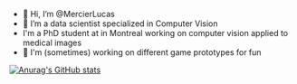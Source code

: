 - 👋 Hi, I’m @MercierLucas
- 👀 I’m a data scientist specialized in Computer Vision
- I'm a PhD student at in Montreal working on computer vision applied to medical images
- 🌱 I'm (sometimes) working on different game prototypes for fun

[![Anurag's GitHub stats](https://github-readme-stats.vercel.app/api?username=MercierLucas)](https://github.com/anuraghazra/github-readme-stats)

<!---
MercierLucas/MercierLucas is a ✨ special ✨ repository because its `README.md` (this file) appears on your GitHub profile.
You can click the Preview link to take a look at your changes.
--->
